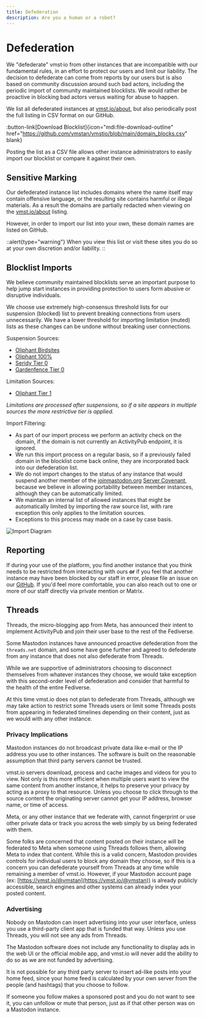 ```yaml
---
title: Defederation
description: Are you a human or a robot?
---
```


# Defederation

We "defederate" vmst·io from other instances that are incompatible with our fundamental rules, in an effort to protect our users and limit our liability.
The decision to defederate can come from reports by our users but is also based on community discussion around such bad actors, including the periodic import of community maintained blocklists.
We would rather be proactive in blocking bad actors versus waiting for abuse to happen.

We list all defederated instances at [vmst.io/about](https://vmst.io/about), but also periodically post the full listing in CSV format on our GitHub.

:button-link[Download Blocklist]{icon="mdi:file-download-outline" href="https://github.com/vmstan/vmstio/blob/main/domain_blocks.csv" blank}

Posting the list as a CSV file allows other instance administrators to easily import our blocklist or compare it against their own.

## Sensitive Marking

Our defederated instance list includes domains where the name itself may contain offensive language, or the resulting site contains harmful or illegal materials. As a result the domains are partially redacted when viewing on the [vmst.io/about](https://vmst.io/about) listing.

However, in order to import our list into your own, these domain names are listed on GitHub.

::alert{type="warning"}
When you view this list or visit these sites you do so at your own discretion and/or liability.
::

## Blocklist Imports

We believe community maintained blocklists serve an important purpose to help jump start instances in providing protection to users form abusive or disruptive individuals.

We choose use extremely high-consensus threshold lists for our suspension (blocked) list to prevent breaking connections from users unnecessarily.
We have a lower threshold for importing limitation (muted) lists as these changes can be undone without breaking user connections.

Suspension Sources:

- [Oliphant Birdsites](https://codeberg.org/oliphant/blocklists/raw/branch/main/blocklists/mastodon/birdsite.csv)
- [Oliphant 100%](https://codeberg.org/oliphant/blocklists/raw/branch/main/blocklists/mastodon/100.percent.csv)
- [Seridy Tier 0](https://seirdy.one/pb/tier0.csv)
- [Gardenfence Tier 0](https://raw.githubusercontent.com/gardenfence/blocklist/main/gardenfence-mastodon.csv)

Limitation Sources:

- [Oliphant Tier 1](https://codeberg.org/oliphant/blocklists/raw/branch/main/blocklists/mastodon/_unified_tier1_blocklist.csv)

_Limitations are processed after suspensions, so if a site appears in multiple sources the more restrictive tier is applied._

Import Filtering:

- As part of our import process we perform an activity check on the domain, if the domain is not currently an ActivityPub endpoint, it is ignored.
- We run this import process on a regular basis, so if a previously failed domain in the blocklist come back online, they are incorporated back into our defederation list.
- We do not import changes to the status of any instance that would suspend another member of the [joinmastodon.org](https://joinmastodon.org) [Server Covenant](/about/covenant), because we believe in allowing portability between member instances, although they can be automatically limited.
- We maintain an internal list of allowed instances that might be automatically limited by importing the raw source list, with rare exception this only applies to the limitation sources.
- Exceptions to this process may made on a case by case basis.

![Import Diagram](/blocksync.png)

## Reporting

If during your use of the platform, you find another instance that you think needs to be restricted from interacting with ours **or** if you feel that another instance may have been blocked by our staff in error, please file an issue on our [GitHub](https://github.com/vmstan/mastodon/issues/new/choose).
If you'd feel more comfortable, you can also reach out to one or more of our staff directly via private mention or Matrix.

## Threads

Threads, the micro-blogging app from Meta, has announced their intent to implement ActivityPub and join their user base to the rest of the Fediverse.

Some Mastodon instances have announced proactive defederation from the `threads.net` domain, and some have gone further and agreed to defederate from any instance that does not also defederate from Threads.

While we are supportive of administrators choosing to disconnect themselves from whatever instances they choose, we would take exception with this second-order level of defederation and consider that harmful to the health of the entire Fediverse.

At this time vmst.io does not plan to defederate from Threads, although we may take action to restrict some Threads users or limit some Threads posts from appearing in federated timelines depending on their content, just as we would with any other instance.

### Privacy Implications

Mastodon instances do not broadcast private data like e-mail or the IP address you use to other instances.
The software is built on the reasonable assumption that third party servers cannot be trusted.

vmst.io servers download, process and cache images and videos for you to view. Not only is this more efficient when multiple users want to view the same content from another instance, it helps to preserve your privacy by acting as a proxy to that resource. Unless you choose to click through to the source content the originating server cannot get your IP address, browser name, or time of access.

Meta, or any other instance that we federate with, cannot fingerprint or use other private data or track you across the web simply by us being federated with them.

Some folks are concerned that content posted on their instance will be federated to Meta when someone using Threads follows them, allowing Meta to index that content.
While this is a valid concern, Mastodon provides controls for individual users to block any domain they choose, so if this is a concern you can defederate yourself from Threads at any time while remaining a member of vmst.io.
However, if your Mastodon account page (ex: [https://vmst.io/@vmstan](https://vmst.io/@vmstan)) is already publicly accessible, search engines and other systems can already index your posted content.

### Advertising

Nobody on Mastodon can insert advertising into your user interface, unless you use a third-party client app that is funded that way.
Unless you use Threads, you will not see any ads from Threads.

The Mastodon software does not include any functionality to display ads in the web UI or the official mobile app, and vmst.io will never add the ability to do so as we are not funded by advertising.

It is not possible for any third party server to insert ad-like posts into your home feed, since your home feed is calculated by your own server from the people (and hashtags) that you choose to follow.

If someone you follow makes a sponsored post and you do not want to see it, you can unfollow or mute that person, just as if that other person was on a Mastodon instance.
